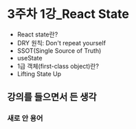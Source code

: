# 3주차 1강_React State

- React state란?
- DRY 원칙: Don't repeat yourself
- SSOT(Single Source of Truth)
- useState
- 1급 객체(first-class object)란?
- Lifting State Up

## 강의를 들으면서 든 생각

### 새로 안 용어
